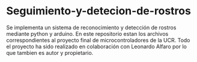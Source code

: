 # Seguimiento-y-detecion-de-rostros
Se implementa un sistema de reconocimiento y detección de rostros mediante python y arduino. 
En este repositorio estan los archivos correspondientes al proyecto final de microcontroladores de la UCR.
Todo el proyecto ha sido realizado en colaboración con Leonardo Alfaro por lo que tambien es autor y propietario.
